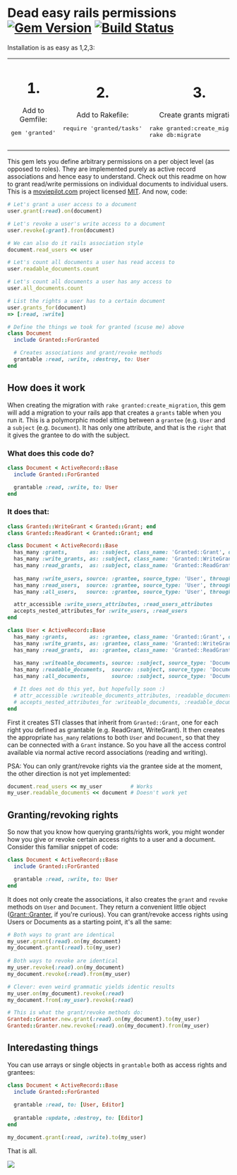 # Dead easy rails permissions [![Gem Version](https://badge.fury.io/rb/granted.png)](http://badge.fury.io/rb/granted) [![Build Status](https://travis-ci.org/jayniz/granted.png?branch=master)](https://travis-ci.org/jayniz/granted)

Installation is as easy as 1,2,3:
<table>
  <tr>
    <td align="center"><h1>1.</h1>Add to Gemfile:<pre>gem 'granted'
    </pre></td>
    <td align="center"><h1>2.</h1>Add to Rakefile: <pre>require 'granted/tasks'
    </pre></td>
    <td align="center"><h1>3.</h1>Create grants migration: <pre align="left">rake granted:create_migration
rake db:migrate</pre></td>
  </tr>
</table>

This gem lets you define arbitrary permissions on a per object level (as opposed to roles).
They are implemented purely as active record associations and hence easy to understand.
Check out this readme on how to grant read/write permissions on individual documents to
individual users. This is a [moviepilot.com](http://moviepilot.com) project licensed
[MIT](LICENSE.txt). And now, code:


```ruby
# Let's grant a user access to a document
user.grant(:read).on(document)

# Let's revoke a user's write access to a document
user.revoke(:grant).from(document)

# We can also do it rails association style
document.read_users << user

# Let's count all documents a user has read access to
user.readable_documents.count

# Let's count all documents a user has any access to
user.all_documents.count

# List the rights a user has to a certain document
user.grants_for(document)
=> [:read, :write]

# Define the things we took for granted (scuse me) above
class Document
  include Granted::ForGranted

  # Creates associations and grant/revoke methods
  grantable :read, :write, :destroy, to: User
end
```

## How does it work

When creating the migration with `rake granted:create_migration`,
this gem will add a migration to your rails app that creates a
`grants` table when you run it. This is a polymorphic model sitting
between a `grantee` (e.g. `User` and a `subject` (e.g. `Document`).
It has only one attribute, and that is the `right` that it gives the
grantee to do with the subject.

### What does this code do?

```ruby
class Document < ActiveRecord::Base
  include Granted::ForGranted

  grantable :read, :write, to: User
end
```

### It does that:

```ruby
class Granted::WriteGrant < Granted::Grant; end
class Granted::ReadGrant < Granted::Grant; end

class Document < ActiveRecord::Base
  has_many :grants,       as: :subject, class_name: 'Granted::Grant', dependent: :destroy
  has_many :write_grants, as: :subject, class_name: 'Granted::WriteGrant'
  has_many :read_grants,  as: :subject, class_name: 'Granted::ReadGrant'
  
  has_many :write_users, source: :grantee, source_type: 'User', through: :write_grants
  has_many :read_users,  source: :grantee, source_type: 'User', through: :read_grants
  has_many :all_users,   source: :grantee, source_type: 'User', through: :grants, uniq: true

  attr_accessible :write_users_attributes, :read_users_attributes
  accepts_nested_attributes_for :write_users, :read_users
end

class User < ActiveRecord::Base
  has_many :grants,       as: :grantee, class_name: 'Granted::Grant', dependent: :destroy
  has_many :write_grants, as: :grantee, class_name: 'Granted::WriteGrant'
  has_many :read_grants,  as: :grantee, class_name: 'Granted::ReadGrant'
  
  has_many :writeable_documents, source: :subject, source_type: 'Document', through: :write_grants
  has_many :readable_documents,  source: :subject, source_type: 'Document', through: :read_grants
  has_many :all_documents,       source: :subject, source_type: 'Document', through: :grants, uniq: true

  # It does not do this yet, but hopefully soon :)
  # attr_accessible :writeable_documents_attributes, :readable_documents_attributes
  # accepts_nested_attributes_for :writeable_documents, :readable_documents
end
```

First it creates STI classes that inherit from `Granted::Grant`, one for
each right you defined as grantable (e.g. ReadGrant, WriteGrant).
It then creates the appropriate `has_many` relations to both `User` and
`Document`, so that they can be connected with a `Grant` instance.
So you have all the access control available via normal active record
associations (reading and writing).

PSA: You can only grant/revoke rights via the grantee side at the
moment, the other direction is not yet implemented:

```ruby
document.read_users << my_user         # Works
my_user.readable_documents << document # Doesn't work yet
```

## Granting/revoking rights

So now that you know how querying grants/rights work, you might wonder
how you give or revoke certain access rights to a user and a document.
Consider this familiar snippet of code:

```ruby
class Document < ActiveRecord::Base
  include Granted::ForGranted

  grantable :read, :write, to: User
end
```

It does not only create the associations, it also creates the `grant`
and `revoke` methods on `User` and `Document`. They return a convenient
little object ([Grant::Granter](lib/granted/granter.rb), if you're curious).
You can grant/revoke access rights using Users or Documents as a starting
point, it's all the same:

```ruby
# Both ways to grant are identical
my_user.grant(:read).on(my_document) 
my_document.grant(:read).to(my_user)
  
# Both ways to revoke are identical
my_user.revoke(:read).on(my_document)
my_document.revoke(:read).from(my_user)

# Clever: even weird grammatic yields identic results
my_user.on(my_document).revoke(:read)
my_document.from(:my_user).revoke(:read)

# This is what the grant/revoke methods do:
Granted::Granter.new.grant(:read).on(my_document).to(my_user)
Granted::Granter.new.revoke(:read).on(my_document).from(my_user)
```

## Interedasting things

You can use arrays or single objects in `grantable` both as access rights
and grantees:

```ruby
class Document < ActiveRecord::Base
  include Granted::ForGranted
  
  grantable :read, to: [User, Editor]
  
  grantable :update, :destroy, to: [Editor]
end

my_document.grant(:read, :write).to(my_user)
```



























That is all.

![](https://dl.dropboxusercontent.com/u/1953503/gifs/Zfb9Y.gif)

